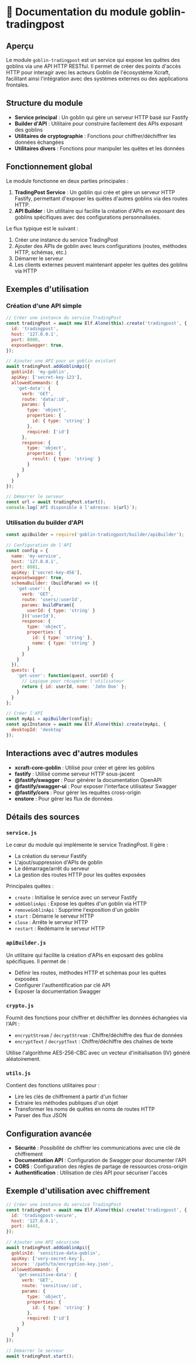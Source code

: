 # 📘 Documentation du module goblin-tradingpost

## Aperçu

Le module `goblin-tradingpost` est un service qui expose les quêtes des goblins via une API HTTP RESTful. Il permet de créer des points d'accès HTTP pour interagir avec les acteurs Goblin de l'écosystème Xcraft, facilitant ainsi l'intégration avec des systèmes externes ou des applications frontales.

## Structure du module

- **Service principal** : Un goblin qui gère un serveur HTTP basé sur Fastify
- **Builder d'API** : Utilitaire pour construire facilement des APIs exposant des goblins
- **Utilitaires de cryptographie** : Fonctions pour chiffrer/déchiffrer les données échangées
- **Utilitaires divers** : Fonctions pour manipuler les quêtes et les données

## Fonctionnement global

Le module fonctionne en deux parties principales :

1. **TradingPost Service** : Un goblin qui crée et gère un serveur HTTP Fastify, permettant d'exposer les quêtes d'autres goblins via des routes HTTP.
2. **API Builder** : Un utilitaire qui facilite la création d'APIs en exposant des goblins spécifiques avec des configurations personnalisées.

Le flux typique est le suivant :
1. Créer une instance du service TradingPost
2. Ajouter des APIs de goblin avec leurs configurations (routes, méthodes HTTP, schémas, etc.)
3. Démarrer le serveur
4. Les clients externes peuvent maintenant appeler les quêtes des goblins via HTTP

## Exemples d'utilisation

### Création d'une API simple

```javascript
// Créer une instance du service TradingPost
const tradingPost = await new Elf.Alone(this).create('tradingpost', {
  id: 'tradingpost',
  host: '127.0.0.1',
  port: 8080,
  exposeSwagger: true,
});

// Ajouter une API pour un goblin existant
await tradingPost.addGoblinApi({
  goblinId: 'my-goblin',
  apiKey: ['secret-key-123'],
  allowedCommands: {
    'get-data': {
      verb: 'GET',
      route: 'data/:id',
      params: {
        type: 'object',
        properties: {
          id: { type: 'string' }
        },
        required: ['id']
      },
      response: {
        type: 'object',
        properties: {
          result: { type: 'string' }
        }
      }
    }
  }
});

// Démarrer le serveur
const url = await tradingPost.start();
console.log(`API disponible à l'adresse: ${url}`);
```

### Utilisation du builder d'API

```javascript
const apiBuilder = require('goblin-tradingpost/builder/apiBuilder');

// Configuration de l'API
const config = {
  name: 'my-service',
  host: '127.0.0.1',
  port: 8081,
  apiKey: ['secret-key-456'],
  exposeSwagger: true,
  schemaBuilder: (buildParam) => ({
    'get-user': {
      verb: 'GET',
      route: 'users/:userId',
      params: buildParam({
        userId: { type: 'string' }
      })('userId'),
      response: {
        type: 'object',
        properties: {
          id: { type: 'string' },
          name: { type: 'string' }
        }
      }
    }
  }),
  quests: {
    'get-user': function(quest, userId) {
      // Logique pour récupérer l'utilisateur
      return { id: userId, name: 'John Doe' };
    }
  }
};

// Créer l'API
const myApi = apiBuilder(config);
const apiInstance = await new Elf.Alone(this).create(myApi, {
  desktopId: 'desktop'
});
```

## Interactions avec d'autres modules

- **xcraft-core-goblin** : Utilisé pour créer et gérer les goblins
- **fastify** : Utilisé comme serveur HTTP sous-jacent
- **@fastify/swagger** : Pour générer la documentation OpenAPI
- **@fastify/swagger-ui** : Pour exposer l'interface utilisateur Swagger
- **@fastify/cors** : Pour gérer les requêtes cross-origin
- **enstore** : Pour gérer les flux de données

## Détails des sources

### `service.js`

Le cœur du module qui implémente le service TradingPost. Il gère :
- La création du serveur Fastify
- L'ajout/suppression d'APIs de goblin
- Le démarrage/arrêt du serveur
- La gestion des routes HTTP pour les quêtes exposées

Principales quêtes :
- `create` : Initialise le service avec un serveur Fastify
- `addGoblinApi` : Expose les quêtes d'un goblin via HTTP
- `removeGoblinApi` : Supprime l'exposition d'un goblin
- `start` : Démarre le serveur HTTP
- `close` : Arrête le serveur HTTP
- `restart` : Redémarre le serveur HTTP

### `apiBuilder.js`

Un utilitaire qui facilite la création d'APIs en exposant des goblins spécifiques. Il permet de :
- Définir les routes, méthodes HTTP et schémas pour les quêtes exposées
- Configurer l'authentification par clé API
- Exposer la documentation Swagger

### `crypto.js`

Fournit des fonctions pour chiffrer et déchiffrer les données échangées via l'API :
- `encryptStream` / `decryptStream` : Chiffre/déchiffre des flux de données
- `encryptText` / `decryptText` : Chiffre/déchiffre des chaînes de texte

Utilise l'algorithme AES-256-CBC avec un vecteur d'initialisation (IV) généré aléatoirement.

### `utils.js`

Contient des fonctions utilitaires pour :
- Lire les clés de chiffrement à partir d'un fichier
- Extraire les méthodes publiques d'un objet
- Transformer les noms de quêtes en noms de routes HTTP
- Parser des flux JSON

## Configuration avancée

- **Sécurité** : Possibilité de chiffrer les communications avec une clé de chiffrement
- **Documentation API** : Configuration de Swagger pour documenter l'API
- **CORS** : Configuration des règles de partage de ressources cross-origin
- **Authentification** : Utilisation de clés API pour sécuriser l'accès

## Exemple d'utilisation avec chiffrement

```javascript
// Créer une instance du service TradingPost
const tradingPost = await new Elf.Alone(this).create('tradingpost', {
  id: 'tradingpost-secure',
  host: '127.0.0.1',
  port: 8443,
});

// Ajouter une API sécurisée
await tradingPost.addGoblinApi({
  goblinId: 'sensitive-data-goblin',
  apiKey: ['very-secret-key'],
  secure: '/path/to/encryption-key.json',
  allowedCommands: {
    'get-sensitive-data': {
      verb: 'GET',
      route: 'sensitive/:id',
      params: {
        type: 'object',
        properties: {
          id: { type: 'string' }
        },
        required: ['id']
      }
    }
  }
});

// Démarrer le serveur
await tradingPost.start();
```